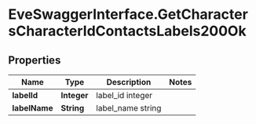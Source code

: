 # EveSwaggerInterface.GetCharactersCharacterIdContactsLabels200Ok

## Properties
Name | Type | Description | Notes
------------ | ------------- | ------------- | -------------
**labelId** | **Integer** | label_id integer | 
**labelName** | **String** | label_name string | 


